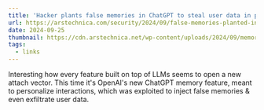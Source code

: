 ```yaml
---
title: 'Hacker plants false memories in ChatGPT to steal user data in perpetuity'
url: https://arstechnica.com/security/2024/09/false-memories-planted-in-chatgpt-give-hacker-persistent-exfiltration-channel/
date: 2024-09-25
thumbnail: https://cdn.arstechnica.net/wp-content/uploads/2024/09/memory-760x380.jpg
tags:
  - links
---
```


Interesting how every feature built on top of LLMs seems to open a new attach vector. This time it's OpenAI's new ChatGPT memory feature, meant to personalize interactions, which was exploited to inject false memories & even exfiltrate user data.
